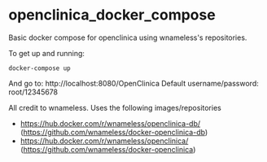 # openclinica_docker_compose
Basic docker compose for openclinica using wnameless's repositories.

To get up and running:
```
docker-compose up
```

And go to: http://localhost:8080/OpenClinica
Default username/password: root/12345678

All credit to wnameless. Uses the following images/repositories
- https://hub.docker.com/r/wnameless/openclinica-db/ (https://github.com/wnameless/docker-openclinica-db)
- https://hub.docker.com/r/wnameless/openclinica/ (https://github.com/wnameless/docker-openclinica)
